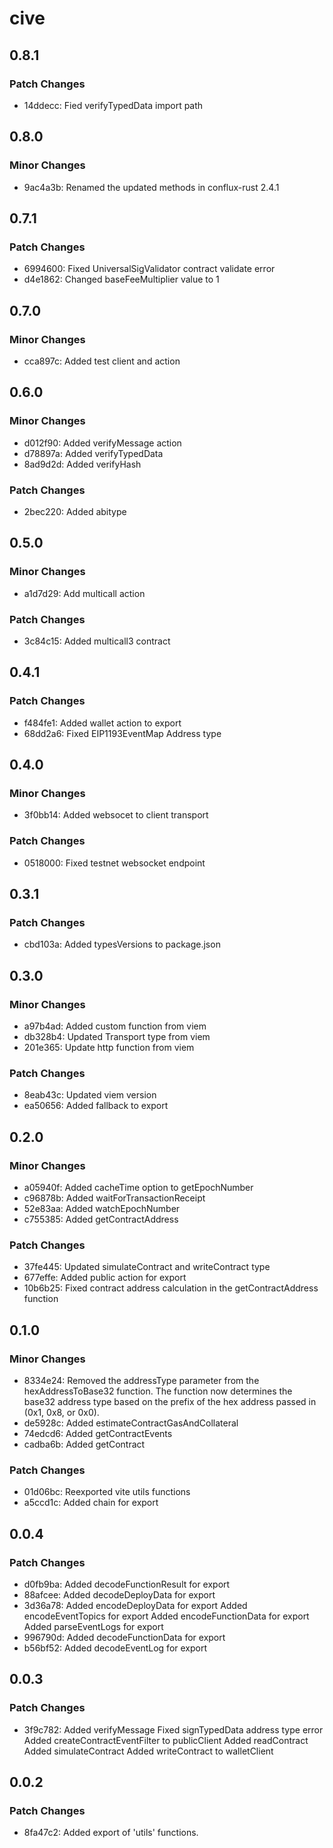 # cive

## 0.8.1

### Patch Changes

- 14ddecc: Fied verifyTypedData import path

## 0.8.0

### Minor Changes

- 9ac4a3b: Renamed the updated methods in conflux-rust 2.4.1

## 0.7.1

### Patch Changes

- 6994600: Fixed UniversalSigValidator contract validate error
- d4e1862: Changed baseFeeMultiplier value to 1

## 0.7.0

### Minor Changes

- cca897c: Added test client and action

## 0.6.0

### Minor Changes

- d012f90: Added verifyMessage action
- d78897a: Added verifyTypedData
- 8ad9d2d: Added verifyHash

### Patch Changes

- 2bec220: Added abitype

## 0.5.0

### Minor Changes

- a1d7d29: Add multicall action

### Patch Changes

- 3c84c15: Added multicall3 contract

## 0.4.1

### Patch Changes

- f484fe1: Added wallet action to export
- 68dd2a6: Fixed EIP1193EventMap Address type

## 0.4.0

### Minor Changes

- 3f0bb14: Added websocet to client transport

### Patch Changes

- 0518000: Fixed testnet websocket endpoint

## 0.3.1

### Patch Changes

- cbd103a: Added typesVersions to package.json

## 0.3.0

### Minor Changes

- a97b4ad: Added custom function from viem
- db328b4: Updated Transport type from viem
- 201e365: Update http function from viem

### Patch Changes

- 8eab43c: Updated viem version
- ea50656: Added fallback to export

## 0.2.0

### Minor Changes

- a05940f: Added cacheTime option to getEpochNumber
- c96878b: Added waitForTransactionReceipt
- 52e83aa: Added watchEpochNumber
- c755385: Added getContractAddress

### Patch Changes

- 37fe445: Updated simulateContract and writeContract type
- 677effe: Added public action for export
- 10b6b25: Fixed contract address calculation in the getContractAddress function

## 0.1.0

### Minor Changes

- 8334e24: Removed the addressType parameter from the hexAddressToBase32 function. The function now determines the base32 address type based on the prefix of the hex address passed in (0x1, 0x8, or 0x0).
- de5928c: Added estimateContractGasAndCollateral
- 74edcd6: Added getContractEvents
- cadba6b: Added getContract

### Patch Changes

- 01d06bc: Reexported vite utils functions
- a5ccd1c: Added chain for export

## 0.0.4

### Patch Changes

- d0fb9ba: Added decodeFunctionResult for export
- 88afcee: Added decodeDeployData for export
- 3d36a78: Added encodeDeployData for export
  Added encodeEventTopics for export
  Added encodeFunctionData for export
  Added parseEventLogs for export
- 996790d: Added decodeFunctionData for export
- b56bf52: Added decodeEventLog for export

## 0.0.3

### Patch Changes

- 3f9c782: Added verifyMessage
  Fixed signTypedData address type error
  Added createContractEventFilter to publicClient
  Added readContract
  Added simulateContract
  Added writeContract to walletClient

## 0.0.2

### Patch Changes

- 8fa47c2: Added export of 'utils' functions.
